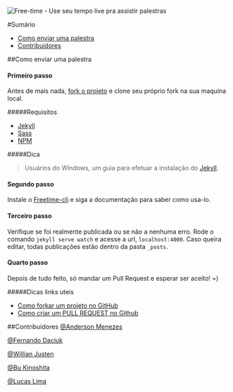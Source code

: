 ![Free-time - Use seu tempo live pra assistir palestras](http://free-time.github.io/assets/image/logo.png)

#Sumário

* [Como enviar uma palestra](#como-enviar-uma-palestra)
* [Contribuidores](#contribuidores)

##Como enviar uma palestra

#### Primeiro passo
Antes de mais nada, [fork o projeto](https://github.com/free-time/free-time.github.io) e clone seu próprio fork na sua maquina local.

#####Requisitos

- [Jekyll](http://jekyllrb.com/docs/installation/)
- [Sass](http://sass-lang.com/install)
- [NPM](https://docs.npmjs.com/getting-started/installing-node)

#####Dica

> Usuários do Windows, um guia para efetuar a instalação do [Jekyll](http://jekyll-windows.juthilo.com//).


#### Segundo passo
Instale o [Freetime-cli](https://github.com/free-time/freetime-cli) e siga a documentação para saber como usa-lo.

#### Terceiro passo
Verifique se foi realmente publicada ou se não a nenhuma erro. Rode o comando <code>jekyll serve watch</code> e acesse a url, <code>localhost:4000</code>.
Caso queira editar, todas publicações estão dentro da pasta <code>_posts</code>.

#### Quarto passo
Depois de tudo feito, só mandar um Pull Request e esperar ser aceito! =)


#####Dicas links uteis
- [Como forkar um projeto no GitHub](https://www.youtube.com/watch?v=BEZu577eQmM)
- [Como criar um PULL REQUEST no Github](https://www.youtube.com/watch?v=E8MPe6tCMo8)



##Contribuidores
[@Anderson Menezes](https://github.com/andersonweb/)

[@Fernando Daciuk](https://github.com/fdaciuk)

[@Willian Justen](https://github.com/willianjusten/)

[@Bu Kinoshita](https://github.com/BrunoKinoshita)

[@Lucas Lima](https://github.com/Lucaslimay)

